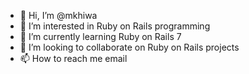 - 👋 Hi, I’m @mkhiwa
- 👀 I’m interested in Ruby on Rails programming  
- 🌱 I’m currently learning Ruby on Rails 7
- 💞️ I’m looking to collaborate on Ruby on Rails projects  
- 📫 How to reach me email

<!---
mkhiwa/mkhiwa is a ✨ special ✨ repository because its `README.md` (this file) appears on your GitHub profile.
You can click the Preview link to take a look at your changes.
--->
